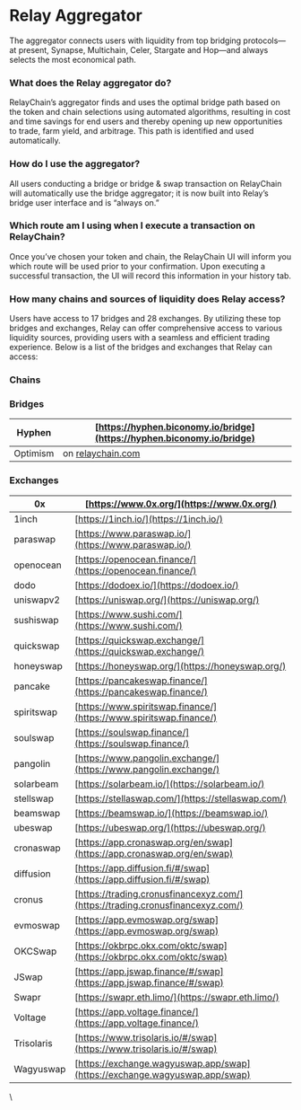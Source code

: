# Relay Aggregator

The aggregator connects users with liquidity from top bridging protocols—at present, Synapse, Multichain, Celer, Stargate and Hop—and always selects the most economical path.

### What does the Relay aggregator do?

RelayChain’s aggregator finds and uses the optimal bridge path based on the token and chain selections using automated algorithms, resulting in cost and time savings for end users and thereby opening up new opportunities to trade, farm yield, and arbitrage. This path is identified and used automatically.

### How do I use the aggregator?

All users conducting a bridge or bridge & swap transaction on RelayChain will automatically use the bridge aggregator; it is now built into Relay’s bridge user interface and is “always on.”

### Which route am I using when I execute a transaction on RelayChain?

Once you’ve chosen your token and chain, the RelayChain UI will inform you which route will be used prior to your confirmation. Upon executing a successful transaction, the UI will record this information in your history tab.

### How many chains and sources of liquidity does Relay access?

Users have access to 17 bridges and 28 exchanges. By utilizing these top bridges and exchanges, Relay can offer comprehensive access to various liquidity sources, providing users with a seamless and efficient trading experience. Below is a list of the bridges and exchanges that Relay can access:

### Chains



### Bridges&#x20;

| Hyphen   | [https://hyphen.biconomy.io/bridge](https://hyphen.biconomy.io/bridge) |
| -------- | ---------------------------------------------------------------------- |
| Optimism | on [relaychain.com](http://relaychain.com/)                            |

### Exchanges

| 0x         | [https://www.0x.org/](https://www.0x.org/)                                     |
| ---------- | ------------------------------------------------------------------------------ |
| 1inch      | [https://1inch.io/](https://1inch.io/)                                         |
| paraswap   | [https://www.paraswap.io/](https://www.paraswap.io/)                           |
| openocean  | [https://openocean.finance/](https://openocean.finance/)                       |
| dodo       | [https://dodoex.io/](https://dodoex.io/)                                       |
| uniswapv2  | [https://uniswap.org/](https://uniswap.org/)                                   |
| sushiswap  | [https://www.sushi.com/](https://www.sushi.com/)                               |
| quickswap  | [https://quickswap.exchange/](https://quickswap.exchange/)                     |
| honeyswap  | [https://honeyswap.org/](https://honeyswap.org/)                               |
| pancake    | [https://pancakeswap.finance/](https://pancakeswap.finance/)                   |
| spiritswap | [https://www.spiritswap.finance/](https://www.spiritswap.finance/)             |
| soulswap   | [https://soulswap.finance/](https://soulswap.finance/)                         |
| pangolin   | [https://www.pangolin.exchange/](https://www.pangolin.exchange/)               |
| solarbeam  | [https://solarbeam.io/](https://solarbeam.io/)                                 |
| stellswap  | [https://stellaswap.com/](https://stellaswap.com/)                             |
| beamswap   | [https://beamswap.io/](https://beamswap.io/)                                   |
| ubeswap    | [https://ubeswap.org/](https://ubeswap.org/)                                   |
| cronaswap  | [https://app.cronaswap.org/en/swap](https://app.cronaswap.org/en/swap)         |
| diffusion  | [https://app.diffusion.fi/#/swap](https://app.diffusion.fi/#/swap)             |
| cronus     | [https://trading.cronusfinancexyz.com/](https://trading.cronusfinancexyz.com/) |
| evmoswap   | [https://app.evmoswap.org/swap](https://app.evmoswap.org/swap)                 |
| OKCSwap    | [https://okbrpc.okx.com/oktc/swap](https://okbrpc.okx.com/oktc/swap)           |
| JSwap      | [https://app.jswap.finance/#/swap](https://app.jswap.finance/#/swap)           |
| Swapr      | [https://swapr.eth.limo/](https://swapr.eth.limo/)                             |
| Voltage    | [https://app.voltage.finance/](https://app.voltage.finance/)                   |
| Trisolaris | [https://www.trisolaris.io/#/swap](https://www.trisolaris.io/#/swap)           |
| Wagyuswap  | [https://exchange.wagyuswap.app/swap](https://exchange.wagyuswap.app/swap)     |

\
